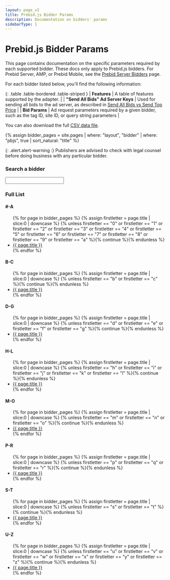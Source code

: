 ```yaml
---
layout: page_v2
title: Prebid.js Bidder Params
description: Documentation on bidders' params
sidebarType: 1
---
```


# Prebid.js Bidder Params

This page contains documentation on the specific parameters required by each supported bidder.
These docs only apply to Prebid.js bidders. For Prebid Server, AMP, or Prebid Mobile, see the
[Prebid Server Bidders](/dev-docs/pbs-bidders.html) page.

For each bidder listed below, you'll find the following information:

{: .table .table-bordered .table-striped }
| **Features**                     | A table of features supported by the adapter.  |
| **"Send All Bids" Ad Server Keys**  | Used for sending all bids to the ad server, as described in [Send All Bids vs Send Top Price]({{site.baseurl}}/adops/send-all-vs-top-price.html) |
| **Bid Params**                      | Ad request parameters required by a given bidder, such as the tag ID, site ID, or query string parameters                                     |

You can also download the full <a href="/dev-docs/bidder-data.csv" download>CSV data file</a>.


{% assign bidder_pages = site.pages | where: "layout", "bidder" | where: "pbjs", true | sort_natural: "title" %}

{: .alert.alert-warning :}
Publishers are advised to check with legal counsel before doing business with any particular bidder.

### Search a bidder

<input type="text" id="autocomplete-filter" class="autocomplete-filter">
<script src="https://cdnjs.cloudflare.com/ajax/libs/awesomplete/1.1.5/awesomplete.min.js" integrity="sha512-HcBl0GSJvt4Qecm4srHapirUx0HJDi2zYXm6KUKNNUGdTIN9cBwakVZHWmRVj4MKgy1AChqhWGYcMDbRKgO0zg==" crossorigin="anonymous"></script>
<script>
var AutocompleteList = [{% for page in bidder_pages %}{ label: '{{ page.title }}', value: '{{ page.url }}' },{% endfor %}];
</script>
<script src="{{site.baseurl}}/assets/js/autocomplete.js"></script>
<div class="c-bidder-list-group" markdown="1">

### Full List

#### #-A
<ul class="c-bidder-list">
{% for page in bidder_pages %}
  {% assign firstletter = page.title | slice:0 | downcase %}
  {% unless firstletter == "0" or firstletter == "1" or firstletter == "2" or firstletter == "3" or firstletter == "4" or firstletter == "5" or firstletter == "6" or firstletter == "7" or firstletter == "8" or firstletter == "9" or firstletter == "a" %}{% continue %}{% endunless %}
  <li>
  <a href="{{ page.url }}">{{ page.title }}</a>
  </li>
{% endfor %}
</ul>

#### B-C
<ul class="c-bidder-list">
{% for page in bidder_pages %}
  {% assign firstletter = page.title | slice:0 | downcase %}
  {% unless firstletter == "b" or firstletter == "c" %}{% continue %}{% endunless %}
  <li>
  <a href="{{ page.url }}">{{ page.title }}</a>
  </li>
{% endfor %}
</ul>

#### D-G
<ul class="c-bidder-list">
{% for page in bidder_pages %}
  {% assign firstletter = page.title | slice:0 | downcase %}
  {% unless firstletter == "d" or firstletter == "e" or firstletter == "f" or firstletter == "g" %}{% continue %}{% endunless %}
  <li>
  <a href="{{ page.url }}">{{ page.title }}</a>
  </li>
{% endfor %}
</ul>

#### H-L
<ul class="c-bidder-list">
{% for page in bidder_pages %}
  {% assign firstletter = page.title | slice:0 | downcase %}
  {% unless firstletter == "h" or firstletter == "i" or firstletter == "j" or firstletter == "k" or firstletter == "l" %}{% continue %}{% endunless %}
  <li>
  <a href="{{ page.url }}">{{ page.title }}</a>
  </li>
{% endfor %}
</ul>

#### M-O
<ul class="c-bidder-list">
{% for page in bidder_pages %}
  {% assign firstletter = page.title | slice:0 | downcase %}
  {% unless firstletter == "m" or firstletter == "n" or firstletter == "o" %}{% continue %}{% endunless %}
  <li>
  <a href="{{ page.url }}">{{ page.title }}</a>
  </li>
{% endfor %}
</ul>

#### P-R
<ul class="c-bidder-list">
{% for page in bidder_pages %}
  {% assign firstletter = page.title | slice:0 | downcase %}
  {% unless firstletter == "p" or firstletter == "q" or firstletter == "r" %}{% continue %}{% endunless %}
  <li>
  <a href="{{ page.url }}">{{ page.title }}</a>
  </li>
{% endfor %}
</ul>

#### S-T
<ul class="c-bidder-list">
{% for page in bidder_pages %}
  {% assign firstletter = page.title | slice:0 | downcase %}
  {% unless firstletter == "s" or firstletter == "t" %}{% continue %}{% endunless %}
  <li>
  <a href="{{ page.url }}">{{ page.title }}</a>
  </li>
{% endfor %}
</ul>

#### U-Z
<ul class="c-bidder-list">
{% for page in bidder_pages %}
  {% assign firstletter = page.title | slice:0 | downcase %}
  {% unless firstletter == "u" or firstletter == "v" or firstletter == "w" or firstletter == "x" or firstletter == "y" or firstletter == "z" %}{% continue %}{% endunless %}
  <li>
  <a href="{{ page.url }}">{{ page.title }}</a>
  </li>
{% endfor %}
</ul>
</div>
